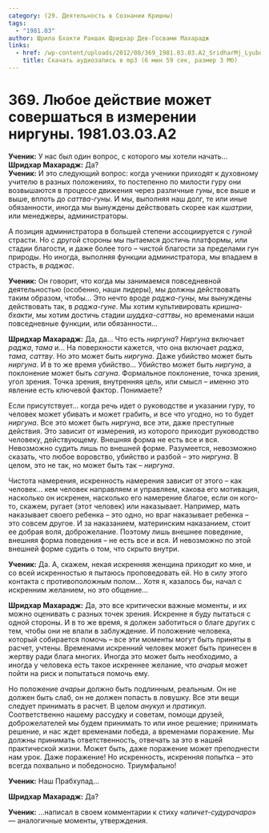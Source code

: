 ```yaml
---
category: (29. Деятельность в Сознании Кришны)
tags:
  - "1981.03"
author: Шрила Бхакти Ракшак Шридхар Дев-Госвами Махарадж
links:
  - href: /wp-content/uploads/2012/08/369_1981.03.03.A2_SridharMj_Lyuboe_deystvie_mojet_sovershatsya_iz_izmereniya_nirguny.mp3
    title: Скачать аудиозапись в mp3 (6 мин 59 сек, размер 3 Мб)
---
```


# 369. Любое действие может совершаться в измерении ниргуны. 1981.03.03.A2

**Ученик:** У нас был один вопрос, с которого мы хотели начать…\
**Шридхар Махарадж:** Да?\
**Ученик:** И это следующий вопрос: когда ученики приходят к духовному учителю в разных положениях, то постепенно по милости гуру они возвышаются в процессе движения через различные *гуны*, все выше и выше, вплоть до *саттва-гуны*. И мы, выполняя наш долг, те или иные обязанности, иногда мы вынуждены действовать скорее как *кшатрии*, или менеджеры, администраторы.

А позиция администратора в большей степени ассоциируется с *гуной* страсти. Но с другой стороны мы пытаемся достичь платформы, или стадии благости, и даже более того – чистой благости за пределами гун природы. Но иногда, выполняя функции администратора, мы впадаем в страсть, в *раджас*.

**Ученик:** Он говорит, что когда мы занимаемся повседневной деятельностью (особенно, наши лидеры), мы должны действовать таким образом, чтобы… Это нечто вроде *раджа-гуны*, мы вынуждены действовать так, в *раджа-гуне*. Мы хотим культивировать *кришна-бхакти*, мы хотим достичь стадии *шуддха-саттвы*, но временами наши повседневные функции, или обязанности…

**Шридхар Махарадж:** Да, да… Что есть *ниргуна*? *Ниргуна* включает *раджа*, *тама* и… На поверхности кажется, что она включает *раджа*, *тама*, *саттву*. Но это может быть *ниргуна*. Даже убийство может быть *ниргуна*. И в то же время убийство… Убийство может быть *ниргуна*, а поклонение может быть *сагуна*. Формальное поклонение, точка зрения, угол зрения. Точка зрения, внутренняя цель, или смысл – именно это явление есть ключевой фактор. Понимаете?

Если присутствует… когда речь идет о руководстве и указании гуру, то человек может убивать и может грабить, и все что угодно, но то будет *ниргуна*. Все это может быть *ниргуна*, все эти, даже преступные действия. Это зависит от измерения, из которого приходит руководство человеку, действующему. Внешняя форма не есть все и вся. Невозможно судить лишь по внешней форме. Разумеется, невозможно сказать, что любое воровство, убийство и разбой – это *ниргуна*. В целом, это не так, но может быть так – *ниргуна*.

Чистота намерения, искренность намерения зависит от этого – как человек… кем человек направляем и управляем, какова его мотивация, насколько он искренен, насколько его намерение благое, если он кого-то, скажем, ругает (этот человек) или наказывает. Например, мать наказывает своего ребенка – это одно, но враг наказывает ребенка – это совсем другое. И за наказанием, материнским наказанием, стоит ее добрая воля, доброжелание. Поэтому лишь внешнее поведение, внешняя форма поведения – не есть все и вся. И невозможно по этой внешней форме судить о том, что скрыто внутри.

**Ученик:** Да. А, скажем, некая искренняя женщина приходит ко мне, и со всей искренностью я пытаюсь проповедовать ей. Но в силу этого контакта с противоположным полом… Хотя я, казалось бы, начал с искренним желанием, но это общение…

**Шридхар Махарадж:** Да, это все критически важные моменты, и их можно оценивать с разных точек зрения. Искренне я буду пытаться с одной стороны. И в то же время, я должен заботиться о благе других с тем, чтобы они не впали в заблуждение. И положение человека, который собирается помочь – все эти моменты могут быть приняты в расчет, учтены. Временами искренний человек может быть принесен в жертву ради блага многих. Иногда это может быть необходимо, а иногда у человека есть такое искреннее желание, что *ачарья* может пойти на риск и попытаться помочь ему.

Но положение *ачарьи* должно быть подлинным, реальным. Он не должен быть слаб, он не должен попасть в ловушку. Все эти вещи следует принимать в расчет. В целом *анукул* и *пратикул*. Соответственно нашему рассудку и советам, помощи друзей, доброжелателей мы будем принимать то или иное решение; принимать решение, и нас ждет временами победа, а временами поражение. Мы должны принимать ответственность, отвечать за это в нашей практической жизни. Может быть, даже поражение может преподнести нам урок. Даже поражение! Но искренность, искренняя попытка – это всегда похвально и победоносно. Триумфально!

**Ученик:** Наш Прабхупад…

**Шридхар Махарадж:** Да?

**Ученик:** …написал в своем комментарии к стиху «*апичет-судурачаро*» — аналогичные моменты, утверждения.

